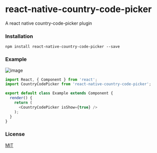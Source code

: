 # react-native-country-code-picker

A react native country-code-picker plugin

### Installation

`npm install react-native-country-code-picker --save`

### Example

![image]('https://github.com/StephenKe/react-native-country-code-picker/image/rnccDemo.gif')

```javascript
import React, { Component } from 'react';
import CountryCodePicker from 'react-native-country-code-picker';

export default class Example extends Component {
  render() {
    return (
      <CountryCodePicker isShow={true} />
    );
  }
}
```

### License

[MIT](LICENSE)

